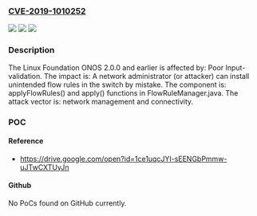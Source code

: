 ### [CVE-2019-1010252](https://cve.mitre.org/cgi-bin/cvename.cgi?name=CVE-2019-1010252)
![](https://img.shields.io/static/v1?label=Product&message=ONOS&color=blue)
![](https://img.shields.io/static/v1?label=Version&message=2.0.0%20and%20earlier%20&color=brightgreen)
![](https://img.shields.io/static/v1?label=Vulnerability&message=Poor%20Input-validation&color=brightgreen)

### Description

The Linux Foundation ONOS 2.0.0 and earlier is affected by: Poor Input-validation. The impact is: A network administrator (or attacker) can install unintended flow rules in the switch by mistake. The component is: applyFlowRules() and apply() functions in FlowRuleManager.java. The attack vector is: network management and connectivity.

### POC

#### Reference
- https://drive.google.com/open?id=1ce1uqcJYI-sEENGbPmmw-uJTwCXTUyJn

#### Github
No PoCs found on GitHub currently.

